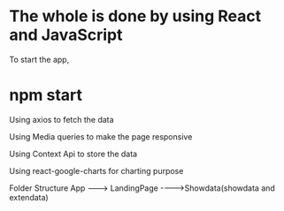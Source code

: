 # The whole is done by using React and JavaScript

To start the app,

# npm start

Using axios to fetch the data

Using Media queries to make the page responsive

Using Context Api to store the data

Using react-google-charts for charting purpose

Folder Structure App ---> LandingPage ---->Showdata(showdata and extendata)


